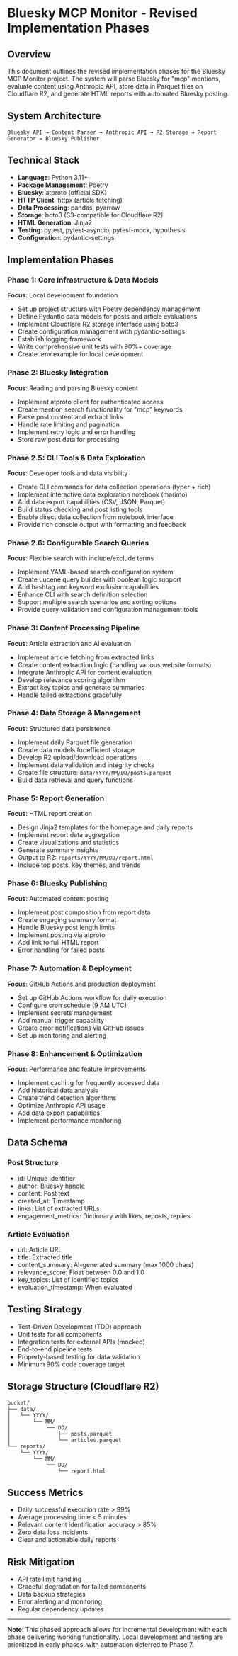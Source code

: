 # Bluesky MCP Monitor - Revised Implementation Phases

## Overview
This document outlines the revised implementation phases for the Bluesky MCP Monitor project. The system will parse Bluesky for "mcp" mentions, evaluate content using Anthropic API, store data in Parquet files on Cloudflare R2, and generate HTML reports with automated Bluesky posting.

## System Architecture
```
Bluesky API → Content Parser → Anthropic API → R2 Storage → Report Generator → Bluesky Publisher
```

## Technical Stack
- **Language**: Python 3.11+
- **Package Management**: Poetry
- **Bluesky**: atproto (official SDK)
- **HTTP Client**: httpx (article fetching)
- **Data Processing**: pandas, pyarrow
- **Storage**: boto3 (S3-compatible for Cloudflare R2)
- **HTML Generation**: Jinja2
- **Testing**: pytest, pytest-asyncio, pytest-mock, hypothesis
- **Configuration**: pydantic-settings

## Implementation Phases

### Phase 1: Core Infrastructure & Data Models
**Focus**: Local development foundation
- Set up project structure with Poetry dependency management
- Define Pydantic data models for posts and article evaluations
- Implement Cloudflare R2 storage interface using boto3
- Create configuration management with pydantic-settings
- Establish logging framework
- Write comprehensive unit tests with 90%+ coverage
- Create .env.example for local development

### Phase 2: Bluesky Integration
**Focus**: Reading and parsing Bluesky content
- Implement atproto client for authenticated access
- Create mention search functionality for "mcp" keywords
- Parse post content and extract links
- Handle rate limiting and pagination
- Implement retry logic and error handling
- Store raw post data for processing

### Phase 2.5: CLI Tools & Data Exploration
**Focus**: Developer tools and data visibility
- Create CLI commands for data collection operations (typer + rich)
- Implement interactive data exploration notebook (marimo)
- Add data export capabilities (CSV, JSON, Parquet)
- Build status checking and post listing tools
- Enable direct data collection from notebook interface
- Provide rich console output with formatting and feedback

### Phase 2.6: Configurable Search Queries
**Focus**: Flexible search with include/exclude terms
- Implement YAML-based search configuration system
- Create Lucene query builder with boolean logic support
- Add hashtag and keyword exclusion capabilities
- Enhance CLI with search definition selection
- Support multiple search scenarios and sorting options
- Provide query validation and configuration management tools

### Phase 3: Content Processing Pipeline
**Focus**: Article extraction and AI evaluation
- Implement article fetching from extracted links
- Create content extraction logic (handling various website formats)
- Integrate Anthropic API for content evaluation
- Develop relevance scoring algorithm
- Extract key topics and generate summaries
- Handle failed extractions gracefully

### Phase 4: Data Storage & Management
**Focus**: Structured data persistence
- Implement daily Parquet file generation
- Create data models for efficient storage
- Develop R2 upload/download operations
- Implement data validation and integrity checks
- Create file structure: `data/YYYY/MM/DD/posts.parquet`
- Build data retrieval and query functions

### Phase 5: Report Generation
**Focus**: HTML report creation
- Design Jinja2 templates for the homepage and daily reports
- Implement report data aggregation
- Create visualizations and statistics
- Generate summary insights
- Output to R2: `reports/YYYY/MM/DD/report.html`
- Include top posts, key themes, and trends

### Phase 6: Bluesky Publishing
**Focus**: Automated content posting
- Implement post composition from report data
- Create engaging summary format
- Handle Bluesky post length limits
- Implement posting via atproto
- Add link to full HTML report
- Error handling for failed posts

### Phase 7: Automation & Deployment
**Focus**: GitHub Actions and production deployment
- Set up GitHub Actions workflow for daily execution
- Configure cron schedule (9 AM UTC)
- Implement secrets management
- Add manual trigger capability
- Create error notifications via GitHub issues
- Set up monitoring and alerting

### Phase 8: Enhancement & Optimization
**Focus**: Performance and feature improvements
- Implement caching for frequently accessed data
- Add historical data analysis
- Create trend detection algorithms
- Optimize Anthropic API usage
- Add data export capabilities
- Implement performance monitoring

## Data Schema

### Post Structure
- id: Unique identifier
- author: Bluesky handle
- content: Post text
- created_at: Timestamp
- links: List of extracted URLs
- engagement_metrics: Dictionary with likes, reposts, replies

### Article Evaluation
- url: Article URL
- title: Extracted title
- content_summary: AI-generated summary (max 1000 chars)
- relevance_score: Float between 0.0 and 1.0
- key_topics: List of identified topics
- evaluation_timestamp: When evaluated

## Testing Strategy
- Test-Driven Development (TDD) approach
- Unit tests for all components
- Integration tests for external APIs (mocked)
- End-to-end pipeline tests
- Property-based testing for data validation
- Minimum 90% code coverage target

## Storage Structure (Cloudflare R2)
```
bucket/
├── data/
│   └── YYYY/
│       └── MM/
│           └── DD/
│               ├── posts.parquet
│               └── articles.parquet
└── reports/
    └── YYYY/
        └── MM/
            └── DD/
                └── report.html
```

## Success Metrics
- Daily successful execution rate > 99%
- Average processing time < 5 minutes
- Relevant content identification accuracy > 85%
- Zero data loss incidents
- Clear and actionable daily reports

## Risk Mitigation
- API rate limit handling
- Graceful degradation for failed components
- Data backup strategies
- Error alerting and monitoring
- Regular dependency updates

---

**Note**: This phased approach allows for incremental development with each phase delivering working functionality. Local development and testing are prioritized in early phases, with automation deferred to Phase 7.